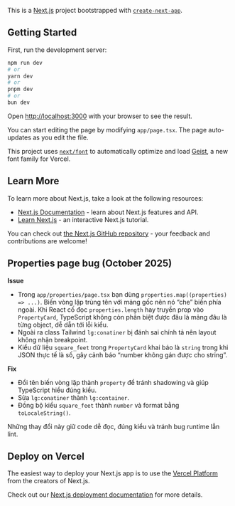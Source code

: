 This is a [Next.js](https://nextjs.org) project bootstrapped with [`create-next-app`](https://nextjs.org/docs/app/api-reference/cli/create-next-app).

## Getting Started

First, run the development server:

```bash
npm run dev
# or
yarn dev
# or
pnpm dev
# or
bun dev
```

Open [http://localhost:3000](http://localhost:3000) with your browser to see the result.

You can start editing the page by modifying `app/page.tsx`. The page auto-updates as you edit the file.

This project uses [`next/font`](https://nextjs.org/docs/app/building-your-application/optimizing/fonts) to automatically optimize and load [Geist](https://vercel.com/font), a new font family for Vercel.

## Learn More

To learn more about Next.js, take a look at the following resources:

- [Next.js Documentation](https://nextjs.org/docs) - learn about Next.js features and API.
- [Learn Next.js](https://nextjs.org/learn) - an interactive Next.js tutorial.

You can check out [the Next.js GitHub repository](https://github.com/vercel/next.js) - your feedback and contributions are welcome!

## Properties page bug (October 2025)

**Issue**

- Trong `app/properties/page.tsx` bạn dùng `properties.map((properties) => ...)`. Biến vòng lặp trùng tên với mảng gốc nên nó “che” biến phía ngoài. Khi React cố đọc `properties.length` hay truyền prop vào `PropertyCard`, TypeScript không còn phân biệt được đâu là mảng đâu là từng object, dễ dẫn tới lỗi kiểu.
- Ngoài ra class Tailwind `lg:conatiner` bị đánh sai chính tả nên layout không nhận breakpoint.
- Kiểu dữ liệu `square_feet` trong `PropertyCard` khai báo là `string` trong khi JSON thực tế là số, gây cảnh báo “number không gán được cho string”.

**Fix**

- Đổi tên biến vòng lặp thành `property` để tránh shadowing và giúp TypeScript hiểu đúng kiểu.
- Sửa `lg:conatiner` thành `lg:container`.
- Đồng bộ kiểu `square_feet` thành `number` và format bằng `toLocaleString()`.

Những thay đổi này giữ code dễ đọc, đúng kiểu và tránh bug runtime lẫn lint.

## Deploy on Vercel

The easiest way to deploy your Next.js app is to use the [Vercel Platform](https://vercel.com/new?utm_medium=default-template&filter=next.js&utm_source=create-next-app&utm_campaign=create-next-app-readme) from the creators of Next.js.

Check out our [Next.js deployment documentation](https://nextjs.org/docs/app/building-your-application/deploying) for more details.
